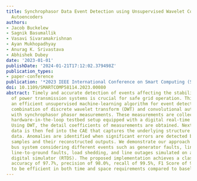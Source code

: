 ```yaml
---
title: Synchrophasor Data Event Detection using Unsupervised Wavelet Convolutional
  Autoencoders
authors:
- Jacob Buckelew
- Sagnik Basumallik
- Vasavi Sivaramakrishnan
- Ayan Mukhopadhyay
- Anurag K. Srivastava
- Abhishek Dubey
date: '2023-01-01'
publishDate: '2024-01-21T17:12:02.379498Z'
publication_types:
- paper-conference
publication: '*2023 IEEE International Conference on Smart Computing (SMARTCOMP)*'
doi: 10.1109/SMARTCOMP58114.2023.00080
abstract: Timely and accurate detection of events affecting the stability and reliability
  of power transmission systems is crucial for safe grid operation. This paper presents
  an efficient unsupervised machine-learning algorithm for event detection using a
  combination of discrete wavelet transform (DWT) and convolutional autoencoders (CAE)
  with synchrophasor phasor measurements. These measurements are collected from a
  hardware-in-the-loop testbed setup equipped with a digital real-time simulator.
  Using DWT, the detail coefficients of measurements are obtained. Next, the decomposed
  data is then fed into the CAE that captures the underlying structure of the transformed
  data. Anomalies are identified when significant errors are detected between input
  samples and their reconstructed outputs. We demonstrate our approach on the IEEE-14
  bus system considering different events such as generator faults, line-to-line faults,
  line-to-ground faults, load shedding, and line outages simulated on a real-time
  digital simulator (RTDS). The proposed implementation achieves a classification
  accuracy of 97.7%, precision of 98.0%, recall of 99.5%, F1 Score of 98.7%, and proves
  to be efficient in both time and space requirements compared to baseline approaches.
---
```

